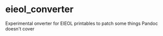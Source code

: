 # eieol_converter

Experimental onverter for EIEOL printables to patch some things Pandoc doesn't cover
